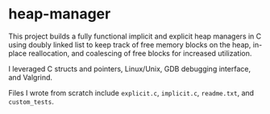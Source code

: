 # heap-manager
This project builds a fully functional implicit and explicit heap managers in C using doubly linked list to keep track of free memory blocks on the heap, in-place reallocation, and coalescing of free blocks for increased utilization.

I leveraged C structs and pointers, Linux/Unix, GDB debugging interface, and Valgrind.

Files I wrote from scratch include `explicit.c`, `implicit.c`, `readme.txt`, and `custom_tests`.

